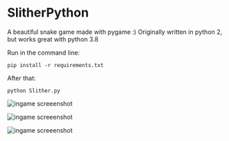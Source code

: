 # SlitherPython
A beautiful snake game made with pygame :)
Originally written in python 2, but works great with python 3.8

Run in the command line:
```
pip install -r requirements.txt
```
After that:
```
python Slither.py
```

![ingame screeenshot](https://lh3.googleusercontent.com/pw/ACtC-3cj3Jkqxaxyyj6fBUpexka61Ecn4UR2VctiFGD5FdRz2pEpwhLhEgDy_686bdadb-vCLYgEdf9h0KZO0MQGrUvu_tpGh89aOajUGuuKAk0rYQMM6ANiRoDIFzdl9y6SozFDaPegXFF0MllIEuN0S_s=w620-h396-no?authuser=0)

![ingame screeenshot](https://lh3.googleusercontent.com/pw/ACtC-3cyJoFW3pW1wLF6etqGIDzkcH-kqP7-Ak_Mj2T1iNiVnXVOwI2iR9RVjQK5Jrc4-hDEgMZ1-J-81_WmrVNpK378QgYX0sURdZO_S-veu5TCTqlPg8f5lu1uq7uyKCvuMrPE0BaucJR6qE1zqVs6pO8=w999-h399-no?authuser=0)

![ingame screeenshot](https://lh3.googleusercontent.com/pw/ACtC-3f4-zba2yxLCZZAvM5fZj011nOJbPJOKLXD_FzyXMl4IlBzmabZCLRDWyUiHuoNFhSXWXHewUqvP2PImdg_kIHwmX1L3Mf6QoO7Ok6ggPLXnCWX0gCVYG5Po-DOMY9K7j_5Ytgbrd8rRFVCa8sFqc0=w992-h789-no?authuser=0)
